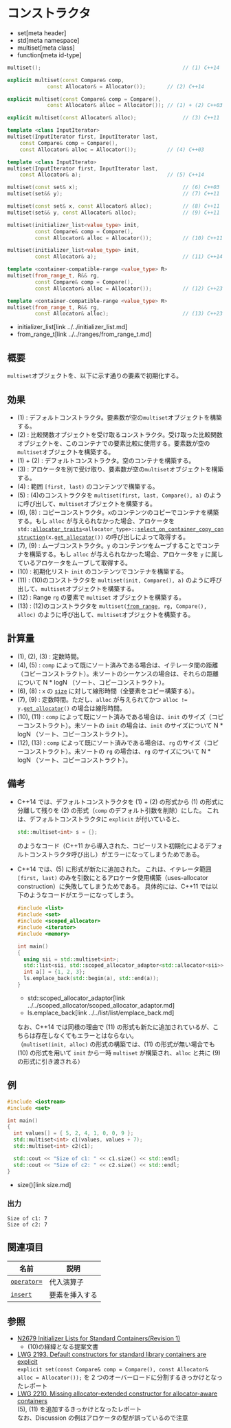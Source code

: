 # コンストラクタ
* set[meta header]
* std[meta namespace]
* multiset[meta class]
* function[meta id-type]

```cpp
multiset();                                              // (1) C++14

explicit multiset(const Compare& comp,
             const Allocator& = Allocator());       // (2) C++14

explicit multiset(const Compare& comp = Compare(),
             const Allocator& alloc = Allocator()); // (1) + (2) C++03

explicit multiset(const Allocator& alloc);               // (3) C++11

template <class InputIterator>
multiset(InputIterator first, InputIterator last,
    const Compare& comp = Compare(),
    const Allocator& alloc = Allocator());          // (4) C++03

template <class InputIterato>
multiset(InputIterator first, InputIterator last,
    const Allocator& a);                            // (5) C++14

multiset(const set& x);                                  // (6) C++03
multiset(set&& y);                                       // (7) C++11

multiset(const set& x, const Allocator& alloc);          // (8) C++11
multiset(set&& y, const Allocator& alloc);               // (9) C++11

multiset(initializer_list<value_type> init,
         const Compare& comp = Compare(),
         const Allocator& alloc = Allocator());          // (10) C++11

multiset(initializer_list<value_type> init,
         const Allocator& a);                            // (11) C++14

template <container-compatible-range <value_type> R>
multiset(from_range_t, R&& rg,
         const Compare& comp = Compare(),
         const Allocator& alloc = Allocator());          // (12) C++23

template <container-compatible-range <value_type> R>
multiset(from_range_t, R&& rg,
         const Allocator& alloc);                        // (13) C++23
```
* initializer_list[link ../../initializer_list.md]
* from_range_t[link ../../ranges/from_range_t.md]


## 概要
`multiset`オブジェクトを、以下に示す通りの要素で初期化する。


## 効果
- (1) : デフォルトコンストラクタ。要素数が空の`multiset`オブジェクトを構築する。
- (2) : 比較関数オブジェクトを受け取るコンストラクタ。受け取った比較関数オブジェクトを、このコンテナでの要素比較に使用する。要素数が空の`multiset`オブジェクトを構築する。
- (1) + (2) : デフォルトコンストラクタ。空のコンテナを構築する。
- (3) : アロケータを別で受け取り、要素数が空の`multiset`オブジェクトを構築する。
- (4) : 範囲 `[first, last)` のコンテンツで構築する。
- (5) : (4)のコンストラクタを `multiset(first, last, Compare(), a)` のように呼び出して、`multiset`オブジェクトを構築する。
- (6), (8) : コピーコンストラクタ。`x`のコンテンツのコピーでコンテナを構築する。もし `alloc` が与えられなかった場合、アロケータを `std::`[`allocator_traits`](../../memory/allocator_traits.md)`<allocator_type>::`[`select_on_container_copy_construction`](../../memory/allocator_traits/select_on_container_copy_construction.md)`(x.`[`get_allocator`](get_allocator.md)`())` の呼び出しによって取得する。
- (7), (9) : ムーブコンストラクタ。`y` のコンテンツをムーブすることでコンテナを構築する。もし `alloc` が与えられなかった場合、アロケータを `y` に属しているアロケータをムーブして取得する。
- (10) : 初期化リスト `init` のコンテンツでコンテナを構築する。
- (11) : (10)のコンストラクタを `multiset(init, Compare(), a)` のように呼び出して、`multiset`オブジェクトを構築する。
- (12) : Range `rg` の要素で `multiset` オブジェクトを構築する。
- (13) : (12)のコンストラクタを `multiset(`[`from_range`](../../ranges/from_range_t.md)`, rg, Compare(), alloc)` のように呼び出して、`multiset`オブジェクトを構築する。


## 計算量
- (1), (2), (3) : 定数時間。
- (4), (5) : `comp` によって既にソート済みである場合は、イテレータ間の距離（コピーコンストラクト）。未ソートのシーケンスの場合は、それらの距離について N * logN （ソート、コピーコンストラクト）。
- (6), (8) : `x` の [`size`](size.md) に対して線形時間（全要素をコピー構築する）。
- (7), (9) : 定数時間。ただし、`alloc` が与えられてかつ `alloc != y.`[`get_allocator`](get_allocator.md)`()` の場合は線形時間。
- (10), (11) : `comp` によって既にソート済みである場合は、`init` のサイズ（コピーコンストラクト）。未ソートの `init` の場合は、`init` のサイズについて N * logN （ソート、コピーコンストラクト）。
- (12), (13) : `comp` によって既にソート済みである場合は、`rg` のサイズ（コピーコンストラクト）。未ソートの `rg` の場合は、`rg` のサイズについて N * logN （ソート、コピーコンストラクト）。


## 備考
- C++14 では、デフォルトコンストラクタを (1) + (2) の形式から (1) の形式に分離して残りを (2) の形式（`comp` のデフォルト引数を削除）にした。
    これは、デフォルトコンストラクタに `explicit` が付いていると、

    ```cpp
    std::multiset<int> s = {};
    ```

    のようなコード（C++11 から導入された、コピーリスト初期化によるデフォルトコンストラクタ呼び出し）がエラーになってしまうためである。

- C++14 では、(5) に形式が新たに追加された。
    これは、イテレータ範囲 `[first, last)` のみを引数にとるアロケータ使用構築（uses-allocator construction）に失敗してしまうためである。
    具体的には、C++11 では以下のようなコードがエラーになってしまう。

    ```cpp example
    #include <list>
    #include <set>
    #include <scoped_allocator>
    #include <iterator>
    #include <memory>

    int main()
    {
      using sii = std::multiset<int>;
      std::list<sii, std::scoped_allocator_adaptor<std::allocator<sii>>> ls;
      int a[] = {1, 2, 3};
      ls.emplace_back(std::begin(a), std::end(a));
    }
    ```
    * std::scoped_allocator_adaptor[link ../../scoped_allocator/scoped_allocator_adaptor.md]
    * ls.emplace_back[link ../../list/list/emplace_back.md]

    なお、C++14 では同様の理由で (11) の形式も新たに追加されているが、こちらは存在しなくてもエラーとはならない。  
    （`multiset(init, alloc)` の形式の構築では、(11) の形式が無い場合でも (10) の形式を用いて `init` から一時 `multiset` が構築され、`alloc` と共に (9) の形式に引き渡される）


## 例
```cpp example
#include <iostream>
#include <set>

int main()
{
  int values[] = { 5, 2, 4, 1, 0, 0, 9 };
  std::multiset<int> c1(values, values + 7);
  std::multiset<int> c2(c1);

  std::cout << "Size of c1: " << c1.size() << std::endl;
  std::cout << "Size of c2: " << c2.size() << std::endl;
}
```
* size()[link size.md]

### 出力
```
Size of c1: 7
Size of c2: 7
```

## 関連項目

| 名前                          | 説明           |
|-------------------------------|----------------|
| [`operator=`](op_assign.md) | 代入演算子     |
| [`insert`](insert.md)       | 要素を挿入する |


## 参照
- [N2679 Initializer Lists for Standard Containers(Revision 1)](http://www.open-std.org/jtc1/sc22/wg21/docs/papers/2008/n2679.pdf)
    - (10)の経緯となる提案文書
- [LWG 2193. Default constructors for standard library containers are explicit](http://cplusplus.github.io/LWG/lwg-defects.html#2193)  
	`explicit set(const Compare& comp = Compare(), const Allocator& alloc = Allocator());` を 2 つのオーバーロードに分割するきっかけとなったレポート
- [LWG 2210. Missing allocator-extended constructor for allocator-aware containers](http://cplusplus.github.io/LWG/lwg-defects.html#2210)  
    (5), (11) を追加するきっかけとなったレポート  
    なお、Discussion の例はアロケータの型が誤っているので注意

